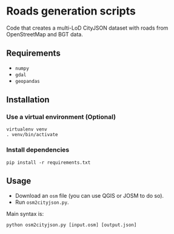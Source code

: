# Roads generation scripts

Code that creates a multi-LoD CityJSON dataset with roads from OpenStreetMap and BGT data.

## Requirements

- `numpy`
- `gdal`
- `geopandas`

## Installation

### Use a virtual environment (Optional)

```
virtualenv venv
. venv/bin/activate
```

### Install dependencies

```
pip install -r requirements.txt
```

## Usage

- Download an `osm` file (you can use QGIS or JOSM to do so).
- Run `osm2cityjson.py`.

Main syntax is:

```
python osm2cityjson.py [input.osm] [output.json]
```